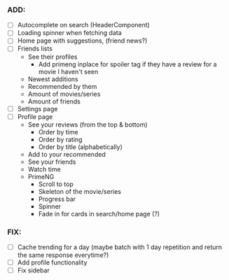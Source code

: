 ### ADD:

- [ ] Autocomplete on search (HeaderComponent)
- [ ] Loading spinner when fetching data
- [ ] Home page with suggestions, (friend news?)
- [ ] Friends lists 
    - See their profiles
      - Add primeng inplace for spoiler tag if they have a review for a movie I haven't seen
    - Newest additions
    - Recommended by them
    - Amount of movies/series
    - Amount of friends
- [ ] Settings page
- [ ] Profile page
  - See your reviews (from the top & bottom)
    - Order by time
    - Order by rating
    - Order by title (alphabetically)
  - Add to your recommended
  - See your friends
  - Watch time
  - PrimeNG 
    - Scroll to top
    - Skeleton of the movie/series
    - Progress bar
    - Spinner
    - Fade in for cards in search/home page (?)

### FIX:

- [ ] Cache trending for a day (maybe batch with 1 day repetition and return the same response everytime?)
- [ ] Add profile functionality
- [ ] Fix sidebar